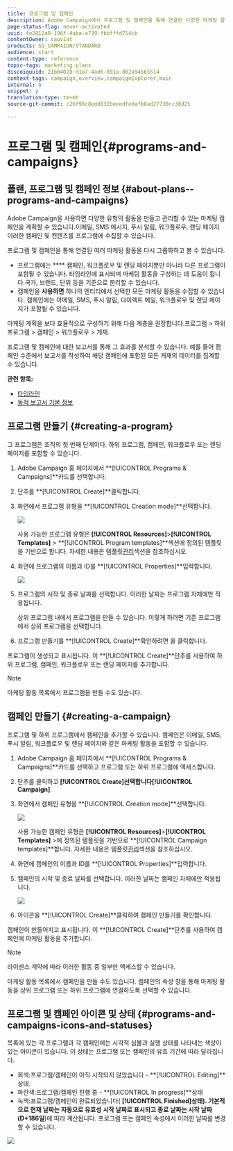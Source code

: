 ```yaml
---
title: 프로그램 및 캠페인
description: Adobe Campaign에서 프로그램 및 캠페인을 통해 연결된 다양한 마케팅 활동을 그룹화하고 조정할 수 있습니다. 프로그램 및 캠페인에 대한 보고서를 통해 그 효과를 분석할 수 있습니다.
page-status-flag: never-activated
uuid: fe2812a8-196f-4aba-a739-fbbfffd754cb
contentOwner: sauviat
products: SG_CAMPAIGN/STANDARD
audience: start
content-type: reference
topic-tags: marketing-plans
discoiquuid: 21b84028-d1a7-4ad6-891a-862a94565514
context-tags: campaign,overview;campaignExplorer,main
internal: n
snippet: y
translation-type: tm+mt
source-git-commit: c26f98c8edd832beeedfedafb8ad27730cc30d25

---
```



# 프로그램 및 캠페인{#programs-and-campaigns}

## 플랜, 프로그램 및 캠페인 정보 {#about-plans--programs-and-campaigns}

Adobe Campaign을 사용하면 다양한 유형의 활동을 만들고 관리할 수 있는 마케팅 캠페인을 계획할 수 있습니다.이메일, SMS 메시지, 푸시 알림, 워크플로우, 랜딩 페이지 이러한 캠페인 및 컨텐츠를 프로그램에 수집할 수 있습니다.

프로그램 및 캠페인을 통해 연결된 여러 마케팅 활동을 다시 그룹화하고 볼 수 있습니다.

* 프로그램에는 **** 캠페인, 워크플로우 및 랜딩 페이지뿐만 아니라 다른 프로그램이 포함될 수 있습니다. 타임라인에 표시되며 마케팅 활동을 구성하는 데 도움이 됩니다.국가, 브랜드, 단위 등을 기준으로 분리할 수 있습니다.
* 캠페인을 **사용하면** 하나의 엔티티에서 선택한 모든 마케팅 활동을 수집할 수 있습니다. 캠페인에는 이메일, SMS, 푸시 알림, 다이렉트 메일, 워크플로우 및 랜딩 페이지가 포함될 수 있습니다.

마케팅 계획을 보다 효율적으로 구성하기 위해 다음 계층을 권장합니다.프로그램 > 하위 프로그램 > 캠페인 > 워크플로우 > 게재.

프로그램 및 캠페인에 대한 보고서를 통해 그 효과를 분석할 수 있습니다. 예를 들어 캠페인 수준에서 보고서를 작성하여 해당 캠페인에 포함된 모든 게재의 데이터를 집계할 수 있습니다.

**관련 항목:**

* [타임라인](../../start/using/timeline.md)
* [동적 보고서 기본 정보](../../reporting/using/about-dynamic-reports.md)

## 프로그램 만들기 {#creating-a-program}

그 프로그램은 조직의 첫 번째 단계이다. 하위 프로그램, 캠페인, 워크플로우 또는 랜딩 페이지를 포함할 수 있습니다.

1. Adobe Campaign 홈 페이지에서 **[!UICONTROL Programs & Campaigns]**카드를 선택합니다.
1. 단추를 **[!UICONTROL Create]**클릭합니다.
1. 화면에서 프로그램 유형을 **[!UICONTROL Creation mode]**선택합니다.

   ![](assets/programs_and_campaigns_2.png)

   사용 가능한 프로그램 유형은 **[!UICONTROL Resources]**>**[!UICONTROL Templates]** > **[!UICONTROL Program templates]**섹션에 정의된 템플릿을 기반으로 합니다. 자세한 내용은 템플릿[관리](../../start/using/marketing-activity-templates.md)섹션을 참조하십시오.

1. 화면에 프로그램의 이름과 ID를 **[!UICONTROL Properties]**입력합니다.

   ![](assets/programs_and_campaigns_3.png)

1. 프로그램의 시작 및 종료 날짜를 선택합니다. 이러한 날짜는 프로그램 자체에만 적용됩니다.

   상위 프로그램 내에서 프로그램을 만들 수 있습니다. 이렇게 하려면 기존 프로그램에서 상위 프로그램을 선택합니다.

1. 프로그램 만들기를 **[!UICONTROL Create]**확인하려면 을 클릭합니다.

프로그램이 생성되고 표시됩니다. 이 **[!UICONTROL Create]**단추를 사용하여 하위 프로그램, 캠페인, 워크플로우 또는 랜딩 페이지를 추가합니다.

>[!NOTE]
>
>마케팅 활동 목록에서 프로그램을 만들 수도 있습니다.

## 캠페인 만들기 {#creating-a-campaign}

프로그램 및 하위 프로그램에서 캠페인을 추가할 수 있습니다. 캠페인은 이메일, SMS, 푸시 알림, 워크플로우 및 랜딩 페이지와 같은 마케팅 활동을 포함할 수 있습니다.

1. Adobe Campaign 홈 페이지에서 **[!UICONTROL Programs & Campaigns]**카드를 선택하고 프로그램 또는 하위 프로그램에 액세스합니다.
1. 단추를 클릭하고 **[!UICONTROL Create]**선택합니다**[!UICONTROL Campaign]**.
1. 화면에서 캠페인 유형을 **[!UICONTROL Creation mode]**선택합니다.

   ![](assets/programs_and_campaigns_7.png)

   사용 가능한 캠페인 유형은 **[!UICONTROL Resources]**>**[!UICONTROL Templates]** >에 정의된 템플릿을 기반으로 **[!UICONTROL Campaign templates]**합니다. 자세한 내용은 템플릿[관리](../../start/using/marketing-activity-templates.md)섹션을 참조하십시오.

1. 화면에 캠페인의 이름과 ID를 **[!UICONTROL Properties]**입력합니다.
1. 캠페인의 시작 및 종료 날짜를 선택합니다. 이러한 날짜는 캠페인 자체에만 적용됩니다.

   ![](assets/programs_and_campaigns_8.png)

1. 아이콘을 **[!UICONTROL Create]**클릭하여 캠페인 만들기를 확인합니다.

캠페인이 만들어지고 표시됩니다. 이 **[!UICONTROL Create]**단추를 사용하여 캠페인에 마케팅 활동을 추가합니다.

>[!NOTE]
>
>라이센스 계약에 따라 이러한 활동 중 일부만 액세스할 수 있습니다.

마케팅 활동 목록에서 캠페인을 만들 수도 있습니다. 캠페인의 속성 창을 통해 마케팅 활동을 상위 프로그램 또는 하위 프로그램에 연결하도록 선택할 수 있습니다.

## 프로그램 및 캠페인 아이콘 및 상태 {#programs-and-campaigns-icons-and-statuses}

목록에 있는 각 프로그램과 각 캠페인에는 시각적 심볼과 실행 상태를 나타내는 색상이 있는 아이콘이 있습니다. 이 상태는 프로그램 또는 캠페인의 유효 기간에 따라 달라집니다.

* 회색:프로그램/캠페인이 아직 시작되지 않았습니다 - **[!UICONTROL Editing]**상태.
* 파란색:프로그램/캠페인 진행 중 - **[!UICONTROL In progress]**상태
* 녹색:프로그램/캠페인이 완료되었습니다( **[!UICONTROL Finished]**상태). 기본적으로 현재 날짜는 자동으로 유효성 시작 날짜로 표시되고 종료 날짜는 시작 날짜(D+186**&#x200B;일&#x200B;**)에 따라 계산됩니다. 프로그램 또는 캠페인 속성에서 이러한 날짜를 변경할 수 있습니다.

![](assets/programs_and_campaigns.png)

